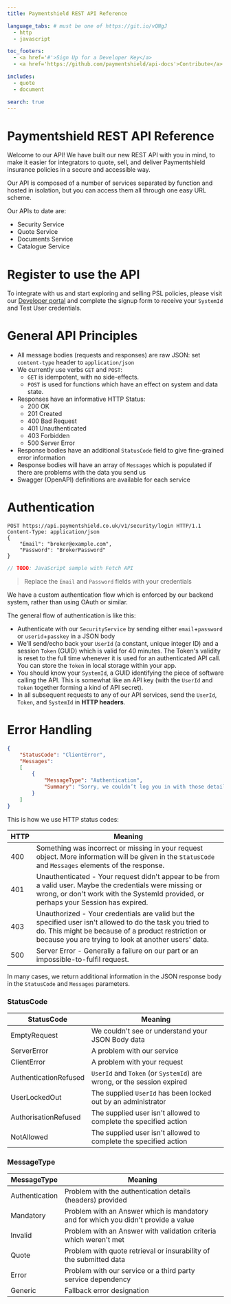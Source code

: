 ```yaml
---
title: Paymentshield REST API Reference

language_tabs: # must be one of https://git.io/vQNgJ
  - http
  - javascript

toc_footers:
  - <a href='#'>Sign Up for a Developer Key</a>
  - <a href='https://github.com/paymentshield/api-docs'>Contribute</a>

includes:
  - quote
  - document

search: true
---
```


# Paymentshield REST API Reference

Welcome to our API! We have built our new REST API with you in mind, to make it easier for integrators to quote, sell, and deliver Paymentshield insurance policies in a secure and accessible way.

Our API is composed of a number of services separated by function and hosted in isolation, but you can access them all through one easy URL scheme.

Our APIs to date are:

 * Security Service
 * Quote Service
 * Documents Service
 * Catalogue Service


# Register to use the API

To integrate with us and start exploring and selling PSL policies, please visit our [Developer portal][developerportal] and complete the signup form to receive your `SystemId` and Test User credentials.


# General API Principles

 + All message bodies (requests and responses) are raw JSON: set `content-type` header to `application/json`
 + We currently use verbs `GET` and `POST`:
     - `GET` is idempotent, with no side-effects.
	 - `POST` is used for functions which have an effect on system and data state.
 + Responses have an informative HTTP Status:
     - 200 OK
     - 201 Created
     - 400 Bad Request
     - 401 Unauthenticated
     - 403 Forbidden
     - 500 Server Error
 + Response bodies have an additional `StatusCode` field to give fine-grained error information
 + Response bodies will have an array of `Messages` which is populated if there are problems with the data you send us
 + Swagger (OpenAPI) definitions are available for each service


# Authentication

```http
POST https://api.paymentshield.co.uk/v1/security/login HTTP/1.1
Content-Type: application/json
{
    "Email": "broker@example.com", 
    "Password": "BrokerPassword"
}
```

```javascript
// TODO: JavaScript sample with Fetch API
```

> Replace the `Email` and `Password` fields with your credentials

We have a custom authentication flow which is enforced by our backend system, rather than using OAuth or similar.

The general flow of authentication is like this:

 + Authenticate with our `SecurityService` by sending either `email`+`password` or `userid`+`passkey` in a JSON body
 + We'll send/echo back your `UserId` (a constant, unique integer ID) and a session `Token` (GUID) which is valid for 40 minutes. The Token's validity is reset to the full time whenever it is used for an authenticated API call. You can store the `Token` in local storage within your app.
 + You should know your `SystemId`, a GUID identifying the piece of software calling the API. This is somewhat like an API key (with the `UserId` and `Token` together forming a kind of API secret).
 + In all subsequent requests to any of our API services, send the `UserId`, `Token`, and `SystemId` in **HTTP headers**.


# Error Handling

~~~json
{
    "StatusCode": "ClientError",
    "Messages":
	[
		{
            "MessageType": "Authentication",
            "Summary": "Sorry, we couldn’t log you in with those details. Please check and try again"
		}
	]
}
~~~

This is how we use HTTP status codes:

HTTP  | Meaning
----- | -------
400   | Something was incorrect or missing in your request object. More information will be given in the `StatusCode` and `Messages` elements of the response.
401   | Unauthenticated - Your request didn't appear to be from a valid user. Maybe the credentials were missing or wrong, or don't work with the SystemId provided, or perhaps your Session has expired.
403   | Unauthorized - Your credentials are valid but the specified user isn't allowed to do the task you tried to do. This might be because of a product restriction or because you are trying to look at another users' data.
500   | Server Error - Generally a failure on our part or an impossible-to-fulfil request.

In many cases, we return additional information in the JSON response body in the `StatusCode` and `Messages` parameters.

### StatusCode

StatusCode            | Meaning
--------------------- | -------
EmptyRequest          | We couldn't see or understand your JSON Body data
ServerError           | A problem with our service
ClientError           | A problem with your request
AuthenticationRefused | `UserId` and `Token` (or `SystemId`) are wrong, or the session expired
UserLockedOut         | The supplied `UserId` has been locked out by an administrator
AuthorisationRefused  | The supplied user isn't allowed to complete the specified action
NotAllowed            | The supplied user isn't allowed to complete the specified action

### MessageType

MessageType    | Meaning
-------------- | -------
Authentication | Problem with the authentication details (headers) provided
Mandatory      | Problem with an Answer which is mandatory and for which you didn't provide a value
Invalid        | Problem with an Answer with validation criteria which weren't met
Quote          | Problem with quote retrieval or insurability of the submitted data
Error          | Problem with our service or a third party service dependency
Generic        | Fallback error designation


[contact]: https://paymentshield.co.uk
[developerportal]: https://paymentshield.co.uk
